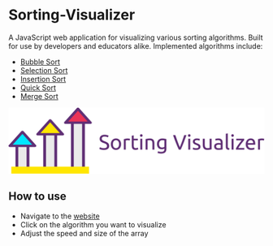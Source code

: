 # Sorting-Visualizer
A JavaScript web application for visualizing various sorting algorithms. Built for use by developers and educators alike. Implemented algorithms include:

- [Bubble Sort](https://en.wikipedia.org/wiki/Bubble_sort)
- [Selection Sort](https://en.wikipedia.org/wiki/Selection_sort)
- [Insertion Sort](https://en.wikipedia.org/wiki/Insertion_sort)
- [Quick Sort](https://en.wikipedia.org/wiki/Quicksort)
- [Merge Sort](https://en.wikipedia.org/wiki/Merge_sort)

<img src="metaImageSort.png">

## How to use

- Navigate to the [website](https://paras7403.github.io/Sorting-Visualizer/)
- Click on the algorithm you want to visualize
- Adjust the speed and size of the array
